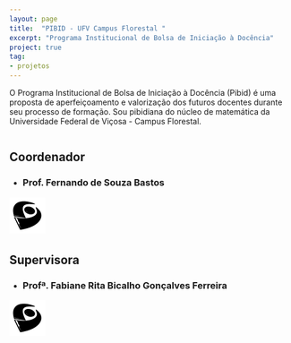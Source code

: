 ```yaml
---
layout: page
title:  "PIBID - UFV Campus Florestal "
excerpt: "Programa Institucional de Bolsa de Iniciação à Docência"
project: true
tag:
- projetos
---
```


O Programa Institucional de Bolsa de Iniciação à Docência (Pibid) é uma proposta de aperfeiçoamento e valorização dos futuros docentes durante seu processo de formação. Sou pibidiana do núcleo de matemática da Universidade Federal de Viçosa - Campus Florestal. 

<div style="display:flex; flex-direction: row; justify-content: center; align-items: center">
   <div>
      <a class = "social-btn" href="https://pibid.caf.ufv.br/" target="_blank">
      <i class="fa fa-2x fa-globe"></i>
      </a>
   </div>
   
   <div>
      <a class = "social-btn" href="https://www.youtube.com/channel/UC0-TwS7tf7JhWsy28sE50Gw" target="_blank">
      <i class="fa fa-2x fa-youtube-square"></i>
      </a>
   </div>
   
   <div>
      <a class = "social-btn" href="https://www.instagram.com/pibidexatas_ufvcaf/" target="_blank">
      <i class="fa fa-2x fa-instagram"></i>
      </a>
   </div>   
   
   <div>
      <a class = "social-btn" href="mailto:pibid.exatas.caf@ufv.br" target="_blank">
      <i class="fa fa-2x fa-envelope-square"></i>
      </a>
   </div>
</div>   
   
   
## Coordenador
 
* ### Prof. Fernando de Souza Bastos

<div style = "display: inline-block;"> 
   <div style = "float:left;">
      <a class="social-btn" href="http://buscatextual.cnpq.br/buscatextual/visualizacv.do?metodo=apresentar&id=K       4164030D3" target="_blank">
      <img src="../assets/img/favicons/lattes-new.svg">
      </a>
   </div>
   
   <div style = "float:left;">
      <a class="social-btn" href="https://github.com/fsbmat-ufv" target="_blank">
      <i class="fa fa-2x fa-github"></i>
      </a>
   </div>
   
   <div style = "float:left;">
      <a class = "social-btn" href="https://fsbmat-ufv.github.io/" target="_blank">
      <i class="fa fa-2x fa-globe"></i>
      </a>
   </div>
</div> 

## Supervisora

* ### Profª. Fabiane Rita Bicalho Gonçalves Ferreira

<div style = "display: inline-block;">
   <div style = "float:left;">
      <a class="social-btn" href="http://buscatextual.cnpq.br/buscatextual/visualizacv.do?metodo=apresentar&id=K       805   6901H7" target="_blank">
      <img src="../assets/img/favicons/lattes-new.svg">
      </a>
   </div>
</div>
